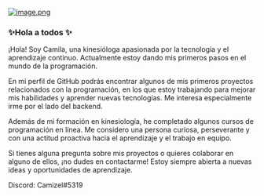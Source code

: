 [![image.png](https://i.postimg.cc/BZYzqmrj/image.png)](https://postimg.cc/Z0NHHxKm)


### ✨Hola a todos ✨

¡Hola! Soy Camila, una kinesióloga apasionada por la tecnología y el aprendizaje continuo. Actualmente estoy dando mis primeros pasos en el mundo de la programación.

En mi perfil de GitHub podrás encontrar algunos de mis primeros proyectos relacionados con la programación, en los que estoy trabajando para mejorar mis habilidades y aprender nuevas tecnologías. Me interesa especialmente irme por el lado del backend.

Además de mi formación en kinesiología, he completado algunos cursos de programación en línea. Me considero una persona curiosa, perseverante y con una actitud proactiva hacia el aprendizaje y el trabajo en equipo.

Si tienes alguna pregunta sobre mis proyectos o quieres colaborar en alguno de ellos, ¡no dudes en contactarme! Estoy siempre abierta a nuevas ideas y oportunidades de aprendizaje.


Discord: Camizel#5319



<!--
**Camizel/Camizel** is a ✨ _special_ ✨ repository because its `README.md` (this file) appears on your GitHub profile.


-->
